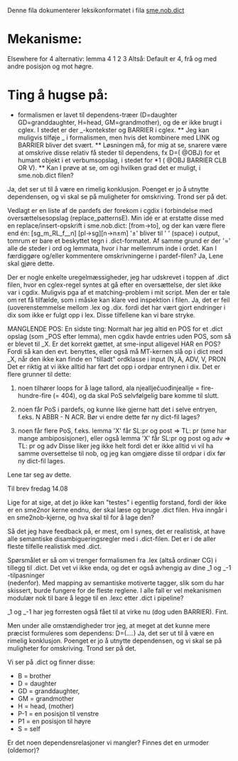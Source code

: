 Denne fila dokumenterer leksikonformatet i fila [sme.nob.dict](http://gtsvn.uit.no/langtech/trunk/langs/sme/tools/mt/cgbased/lex/sme.nob.dict)

# Mekanisme:

Elsewhere for 4 alternativ: lemma 4 1 2 3
Altså: Default er 4, frå og med andre posisjon og mot høgre.

# Ting å hugse på:

- formalismen er lavet til dependens-træer (D=daughter GD=granddaughter, H=head, GM=grandmother),
  og de er ikke brugt i cglex. I stedet er der _-kontekster og BARRIER i cglex.
  \*\* Jeg kan muligvis tilføje _ i formalismen, men hvis det kombinere
  med LINK og BARRIER bliver det svært.
  ** Løsningen må, for mig at se, snarere være at omskrive disse relativ få steder til dependens,
  fx D=(<H> @OBJ) for et humant objekt i et verbumsopslag, i stedet for \*1 (<H> @OBJ BARRIER CLB OR V).
  ** Kan I prøve at se, om ogi hvilken grad det er muligt, i sme.nob.dict filen?

Ja, det ser ut til å være en rimelig konklusjon. Poenget er jo å utnytte dependensen, og vi skal se på muligheter for omskriving. Trond ser på det.

Vedlagt er en liste af de pardefs der forekom i cgdix i forbindelse med
oversættelsesopslag (replace_patternsE). Min idé er at erstatte disse
med en replace/insert-opskrift i sme.nob.dict: [from->to], og der kan
være flere end én: [sg_m_RL_f__n] [pl->sg][n->n±m]
'±' bliver til ' ' (space) i output, tomrum er bare et beskyttet tegn i
.dict-formatet. Af samme grund er der '=' alle de steder i ord og
lemmata, hvor i har mellemrum inde i ordet.
Kan I færdiggøre og/eller kommentere omskrivningerne i pardef-filen?
Ja, Lene skal gjøre dette.

Der er nogle enkelte uregelmæssigheder, jeg har udskrevet i toppen af
.dict filen, hvor en cglex-regel syntes at gå efter en oversættelse, der
slet ikke var i cgdix. Muligvis pga af et matching-problem i mit
script. Men der er tale om ret få tilfælde, som i måske kan klare ved
inspektion i filen.
Ja, det er feil (uoverenstemmelse mellom .lex og .dix. fordi det har vært gjort endringer i dix som ikke er fulgt opp i lex.
Disse tilfellene kan vi bare stryke.

MANGLENDE POS:
En sidste ting: Normalt har jeg altid en POS for et .dict opslag (som
\_POS efter lemma), men cgdix havde entries uden POS, som så er blevet
til \_X. Er det korrekt gættet, at sme-input alligevel HAR en POS? Fordi
så kan den evt. benyttes, eller også må MT-kernen slå op i dict med \_X,
når den ikke kan finde en "tilladt" ordklasse i input (N, A, ADV, V, PRON
Det er riktig at vi ikke alltid har ført det opp i ordpar entrynen i dix. Det er flere grunner til dette:

1. noen tilhører loops for å lage tallord, ala njeallječuođinjeallje = fire-hundre-fire (= 404),
   og da skal PoS selvfølgelig bare komme til slutt.

2. noen får PoS i pardefs, og kunne like gjerne hatt det i selve entryen, f.eks. N ABBR - N ACR. Bør vi endre dette før
   ny dict-fil lages?

3. noen får flere PoS, f.eks. lemma 'X' får SL:pr og post => TL: pr (sme har mange ambiposisjoner), eller også
   lemma 'X' får SL:pr og post og adv => TL: pr og adv
   Disse liker jeg ikke helt fordi det er ikke alltid vi vil ha samme oversettelse til nob, og jeg kan omgjøre disse
   til ordpar i dix før ny dict-fil lages.

Lene tar seg av dette.

Til brev fredag 14.08

Lige for at sige, at det jo ikke kan "testes" i egentlig forstand, fordi der ikke er en sme2nor kerne endnu, der skal læse og bruge .dict filen.
Hva inngår i en sme2nob-kjerne, og hva skal til for å lage den?

Så det jeg have feedback på, er mest, om I synes, det er realistisk, at have alle semantiske disambigueringsregler med i .dict-filen.
Det er i de aller fleste tilfelle realistisk med .dict.

Spørsmålet er så om vi trenger formalismen fra .lex (altså ordinær CG) i tillegg til .dict. Det vet vi ikke enda, og det er også avhengig av dine _1 og _-1 -tilpasninger \
(nedenfor).
Med mapping av semantiske motiverte tagger, slik som du har skissert, burde fungere for de fleste reglene.
I alle fall er vel mekanismen modulær nok til bare å legge til en .lexc etter .dict i pipeline?

_1 og _-1 har jeg forresten også fået til at virke nu (dog uden BARRIER).
Fint.

Men under alle omstændigheder tror jeg, at meget at det kunne mere præcist formuleres som dependens: D=(....)
Ja, det ser ut til å være en rimelig konklusjon. Poenget er jo å utnytte dependensen, og vi skal se på muligheter for omskriving. Trond ser på det.

Vi ser på .dict og finner disse:

- B = brother
- D = daughter
- GD = granddaughter,
- GM = grandmother
- H = head, (mother)
- P-1 = en posisjon til venstre
- P1 = en posisjon til høyre
- S = self

Er det noen dependensrelasjoner vi mangler?
Finnes det en urmoder (oldemor)?
